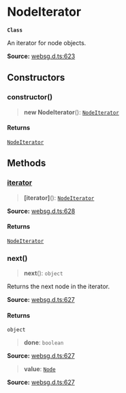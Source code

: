 # NodeIterator

**`Class`**

An iterator for node objects.

**Source:** [websg.d.ts:623](https://github.com/thirdroom/thirdroom/blob/4c397b03/packages/websg-types/types/websg.d.ts#L623)

## Constructors

### constructor()

> **new NodeIterator**(): [`NodeIterator`](class.NodeIterator.md)

#### Returns

[`NodeIterator`](class.NodeIterator.md)

## Methods

### [iterator]()

> **[iterator]**(): [`NodeIterator`](class.NodeIterator.md)

**Source:** [websg.d.ts:628](https://github.com/thirdroom/thirdroom/blob/4c397b03/packages/websg-types/types/websg.d.ts#L628)

#### Returns

[`NodeIterator`](class.NodeIterator.md)

### next()

> **next**(): `object`

Returns the next node in the iterator.

**Source:** [websg.d.ts:627](https://github.com/thirdroom/thirdroom/blob/4c397b03/packages/websg-types/types/websg.d.ts#L627)

#### Returns

`object`

> **done**: `boolean`

**Source:** [websg.d.ts:627](https://github.com/thirdroom/thirdroom/blob/4c397b03/packages/websg-types/types/websg.d.ts#L627)

> **value**: [`Node`](class.Node.md)

**Source:** [websg.d.ts:627](https://github.com/thirdroom/thirdroom/blob/4c397b03/packages/websg-types/types/websg.d.ts#L627)
